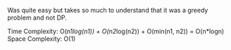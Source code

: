Was quite easy but takes so much to understand that it was a greedy problem and not DP.

Time Complexity: O(n1*log(n1)) + O(n2*log(n2)) + O(min(n1, n2)) = O(n*logn)
Space Complexity: O(1)